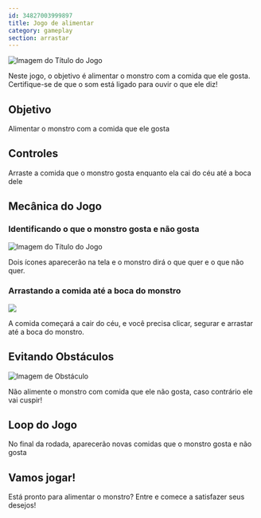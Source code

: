 ```yaml
---
id: 34827003999897
title: Jogo de alimentar
category: gameplay
section: arrastar
---
```

![Imagem do Título do Jogo](https://help.studycat.com/hc/article_attachments/34827003977625)

Neste jogo, o objetivo é alimentar o monstro com a comida que ele gosta. Certifique-se de que o som está ligado para ouvir o que ele diz!

## Objetivo

Alimentar o monstro com a comida que ele gosta

## Controles

Arraste a comida que o monstro gosta enquanto ela cai do céu até a boca dele

## Mecânica do Jogo

### Identificando o que o monstro gosta e não gosta

![Imagem do Título do Jogo](https://help.studycat.com/hc/article_attachments/34827003977625)

Dois ícones aparecerão na tela e o monstro dirá o que quer e o que não quer.

### Arrastando a comida até a boca do monstro

![](https://help.studycat.com/hc/article_attachments/34976665858457)

A comida começará a cair do céu, e você precisa clicar, segurar e arrastar até a boca do monstro.

## Evitando Obstáculos

![Imagem de Obstáculo](https://help.studycat.com/hc/article_attachments/34826992367897)

Não alimente o monstro com comida que ele não gosta, caso contrário ele vai cuspir!

## Loop do Jogo

No final da rodada, aparecerão novas comidas que o monstro gosta e não gosta

## Vamos jogar!

Está pronto para alimentar o monstro? Entre e comece a satisfazer seus desejos!

